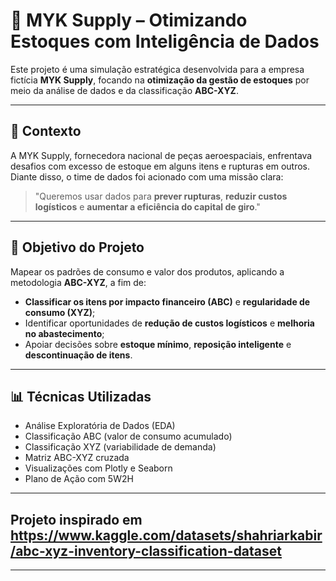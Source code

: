 # 🚚 MYK Supply – Otimizando Estoques com Inteligência de Dados

Este projeto é uma simulação estratégica desenvolvida para a empresa fictícia **MYK Supply**, focando na **otimização da gestão de estoques** por meio da análise de dados e da classificação **ABC-XYZ**.

---

## 🧩 Contexto

A MYK Supply, fornecedora nacional de peças aeroespaciais, enfrentava desafios com excesso de estoque em alguns itens e rupturas em outros. Diante disso, o time de dados foi acionado com uma missão clara:

> "Queremos usar dados para **prever rupturas**, **reduzir custos logísticos** e **aumentar a eficiência do capital de giro**."

---

## 🎯 Objetivo do Projeto

Mapear os padrões de consumo e valor dos produtos, aplicando a metodologia **ABC-XYZ**, a fim de:

- **Classificar os itens por impacto financeiro (ABC)** e **regularidade de consumo (XYZ)**;
- Identificar oportunidades de **redução de custos logísticos** e **melhoria no abastecimento**;
- Apoiar decisões sobre **estoque mínimo**, **reposição inteligente** e **descontinuação de itens**.

---

## 📊 Técnicas Utilizadas

- Análise Exploratória de Dados (EDA)
- Classificação ABC (valor de consumo acumulado)
- Classificação XYZ (variabilidade de demanda)
- Matriz ABC-XYZ cruzada
- Visualizações com Plotly e Seaborn
- Plano de Ação com 5W2H

---

## Projeto inspirado em https://www.kaggle.com/datasets/shahriarkabir/abc-xyz-inventory-classification-dataset

---


#

